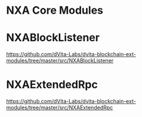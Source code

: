 NXA Core Modules
================

NXABlockListener
================
https://github.com/dVita-Labs/dvita-blockchain-ext-modules/tree/master/src/NXABlockListener

NXAExtendedRpc
================

https://github.com/dVita-Labs/dvita-blockchain-ext-modules/tree/master/src/NXAExtendedRpc
